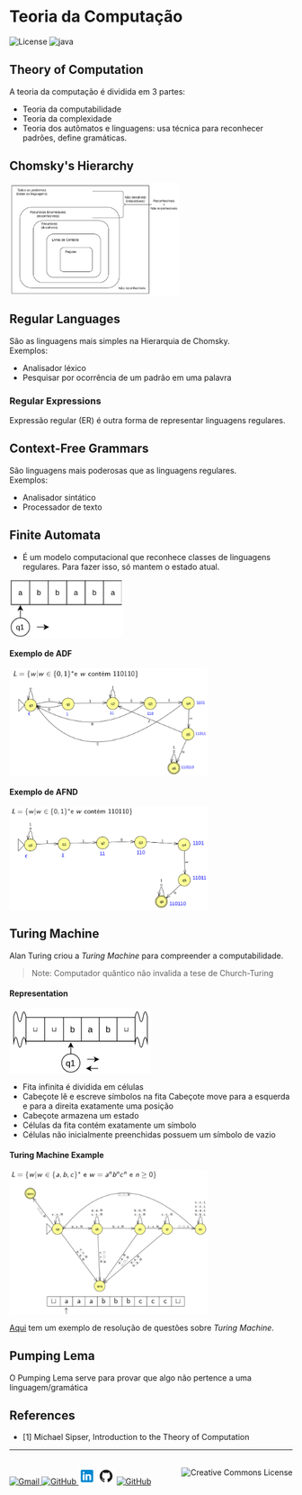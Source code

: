 # Teoria da Computação
![License](https://img.shields.io/badge/Code%20License-MIT-blue.svg)
![java](https://img.shields.io/badge/UFSC-Teoria_da_Computação-blue.svg)


## Theory of Computation
A teoria da computação é dividida em 3 partes:
- Teoria da computabilidade
- Teoria da complexidade
- Teoria dos autômatos e linguagens: usa técnica para reconhecer padrões, define gramáticas.


## Chomsky's Hierarchy

<img src="images/hierarquia.png" align="center" height=auto width=60%/>

<br/>

## Regular Languages
São as linguagens mais simples na Hierarquia de Chomsky.
<br/>
Exemplos:
- Analisador léxico
- Pesquisar por ocorrência de um padrão em uma palavra

### Regular Expressions
Expressão regular (ER) é outra forma de representar linguagens regulares.


## Context-Free Grammars
São linguagens mais poderosas que as linguagens regulares.
<br/>
Exemplos:
- Analisador sintático
- Processador de texto

## Finite Automata
- É um modelo computacional que reconhece classes de linguagens regulares. Para fazer isso, só mantem o estado atual.

<img src="images/automato.png" align="center" height=auto width=40%/>

<br/>

#### Exemplo de ADF
<img src="images/afd.png" align="center" height=auto width=70%/>

<br/>

#### Exemplo de AFND
<img src="images/afnd.png" align="center" height=auto width=70%/>

<br/>

## Turing Machine
Alan Turing criou a _Turing Machine_ para compreender a computabilidade.

> Note: Computador quântico não invalida a tese de Church-Turing

#### Representation
<img src="images/turing_machine_def.png" align="center" height=auto width=50%/>

- Fita infinita é dividida em células
- Cabeçote lê e escreve símbolos na fita
Cabeçote move para a esquerda e para a direita exatamente uma posição
- Cabeçote armazena um estado
- Células da fita contém exatamente um símbolo
- Células não inicialmente preenchidas possuem um símbolo de vazio

#### Turing Machine Example
<img src="images/turing_machine.png" align="center" height=auto width=70%/>

<br/>

[Aqui](exercicios/mestrado/turing_machine/resolucao_maquina_turing.pdf) tem um exemplo de resolução de questões sobre _Turing Machine_.


## Pumping Lema
O Pumping Lema serve para provar que algo não pertence a uma linguagem/gramática

## References
- [1] Michael Sipser, Introduction to the Theory of Computation


---

<p  align="left">
<br/>
<a href="mailto:brunocampos01@gmail.com" target="_blank"><img src="https://github.com/brunocampos01/devops/blob/master/images/email.png" alt="Gmail" width="30">
</a>
<a href="https://stackoverflow.com/users/8329698/bruno-campos" target="_blank"><img src="https://github.com/brunocampos01/devops/blob/master/images/stackoverflow.png" alt="GitHub" width="30">
</a>
<a href="https://www.linkedin.com/in/brunocampos01" target="_blank"><img src="https://github.com/brunocampos01/devops/blob/master/images/linkedin.png" alt="LinkedIn" width="30"></a>
<a href="https://github.com/brunocampos01" target="_blank"><img src="https://github.com/brunocampos01/devops/blob/master/images/github.png" alt="GitHub" width="30"></a>
<a href="https://medium.com/@brunocampos01" target="_blank"><img src="https://github.com/brunocampos01/devops/blob/master/images/medium.png" alt="GitHub" width="30">
</a>
<a rel="license" href="http://creativecommons.org/licenses/by-sa/4.0/"><img alt="Creative Commons License" style="border-width:0" src="https://i.creativecommons.org/l/by-sa/4.0/88x31.png",  align="right" /></a><br/>
</p>
